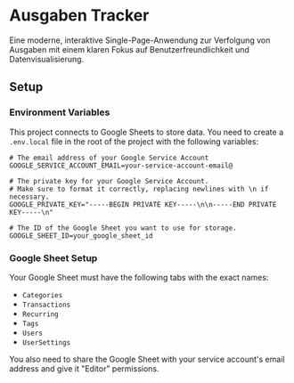 # Ausgaben Tracker

Eine moderne, interaktive Single-Page-Anwendung zur Verfolgung von Ausgaben mit einem klaren Fokus auf Benutzerfreundlichkeit und Datenvisualisierung.

## Setup

### Environment Variables

This project connects to Google Sheets to store data. You need to create a `.env.local` file in the root of the project with the following variables:

```
# The email address of your Google Service Account
GOOGLE_SERVICE_ACCOUNT_EMAIL=your-service-account-email@

# The private key for your Google Service Account.
# Make sure to format it correctly, replacing newlines with \n if necessary.
GOOGLE_PRIVATE_KEY="-----BEGIN PRIVATE KEY-----\n\n-----END PRIVATE KEY-----\n"

# The ID of the Google Sheet you want to use for storage.
GOOGLE_SHEET_ID=your_google_sheet_id
```

### Google Sheet Setup

Your Google Sheet must have the following tabs with the exact names:
- `Categories`
- `Transactions`
- `Recurring`
- `Tags`
- `Users`
- `UserSettings`

You also need to share the Google Sheet with your service account's email address and give it "Editor" permissions.